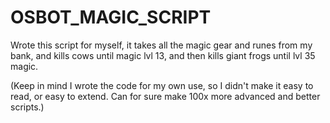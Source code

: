 # OSBOT_MAGIC_SCRIPT

Wrote this script for myself, it takes all the magic gear and runes from my bank, and kills cows until magic lvl 13, and then kills giant frogs until lvl 35 magic.

(Keep in mind I wrote the code for my own use, so I didn't make it easy to read, or easy to extend. Can for sure make 100x more advanced and better scripts.)
